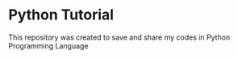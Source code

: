 # Python Tutorial

This repository was created to save and share my codes in Python Programming Language